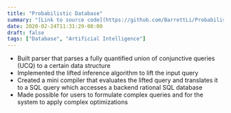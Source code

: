 ```yaml
---
title: "Probabilistic Database"
summary: "[Link to source code](https://github.com/BarrettLi/Probabilistic-Database)"
date: 2020-02-24T11:31:29-08:00
draft: false
tags: ["Database", "Artificial Intelligence"]
---
```


* Built parser that parses a fully quantified union of conjunctive queries (UCQ) to a certain data structure
* Implemented the lifted inference algorithm to lift the input query
* Created a mini compiler that evaluates the lifted query and translates it to a SQL query which accesses a backend rational SQL database
* Made possible for users to formulate complex queries and for the system to apply complex optimizations
